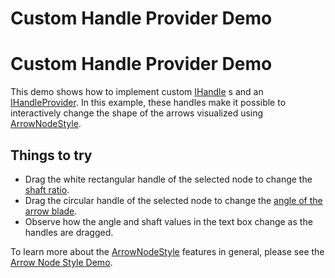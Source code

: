 <!--
 //////////////////////////////////////////////////////////////////////////////
 // @license
 // This file is part of yFiles for HTML 2.6.0.3.
 // Use is subject to license terms.
 //
 // Copyright (c) 2000-2024 by yWorks GmbH, Vor dem Kreuzberg 28,
 // 72070 Tuebingen, Germany. All rights reserved.
 //
 //////////////////////////////////////////////////////////////////////////////
-->
# Custom Handle Provider Demo

# Custom Handle Provider Demo

This demo shows how to implement custom [IHandle](https://docs.yworks.com/yfileshtml/#/api/IHandle) s and an [IHandleProvider](https://docs.yworks.com/yfileshtml/#/api/IHandleProvider). In this example, these handles make it possible to interactively change the shape of the arrows visualized using [ArrowNodeStyle](https://docs.yworks.com/yfileshtml/#/api/ArrowNodeStyle).

## Things to try

- Drag the white rectangular handle of the selected node to change the [shaft ratio](https://docs.yworks.com/yfileshtml/#/api/ArrowNodeStyle#shaftRatio).
- Drag the circular handle of the selected node to change the [angle of the arrow blade](https://docs.yworks.com/yfileshtml/#/api/ArrowNodeStyle#angle).
- Observe how the angle and shaft values in the text box change as the handles are dragged.

To learn more about the [ArrowNodeStyle](https://docs.yworks.com/yfileshtml/#/api/ArrowNodeStyle) features in general, please see the [Arrow Node Style Demo](../../style/arrow-node-style/).
